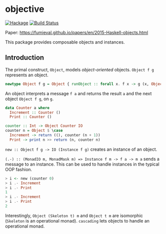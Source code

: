 objective
====

[![Hackage](https://img.shields.io/hackage/v/objective.svg)](https://hackage.haskell.org/package/objective) [![Build Status](https://secure.travis-ci.org/fumieval/objective.png?branch=master)](http://travis-ci.org/fumieval/objectve)

Paper: https://fumieval.github.io/papers/en/2015-Haskell-objects.html

This package provides composable objects and instances.

Introduction
----

The primal construct, `Object`, models _object-oriented_ objects. `Object f g` represents an object.

```haskell
newtype Object f g = Object { runObject :: forall x. f x -> g (x, Object f g) }
```

An object interprets a message `f a` and returns the result `a` and the next object `Object f g`, on `g`.

```haskell
data Counter a where
  Increment :: Counter ()
  Print :: Counter ()

counter :: Int -> Object Counter IO
counter n = Object $ \case
  Increment -> return ((), counter (n + 1))
  Print -> print n >> return (n, counter n)
```

`new :: Object f g -> IO (Instance f g)` creates an instance of an object.

`(.-) :: (MonadIO m, MonadMask m) => Instance f m -> f a -> m a` sends a message to an instance. This can be used to handle instances in the typical OOP fashion.

```haskell
> i <- new (counter 0)
> i .- Increment
> i .- Print
1
> i .- Increment
> i .- Print
2
```

Interestingly, `Object (Skeleton t) m` and `Object t m` are isomorphic (`Skeleton` is an operational monad). `cascading` lets objects to handle an operational monad.
